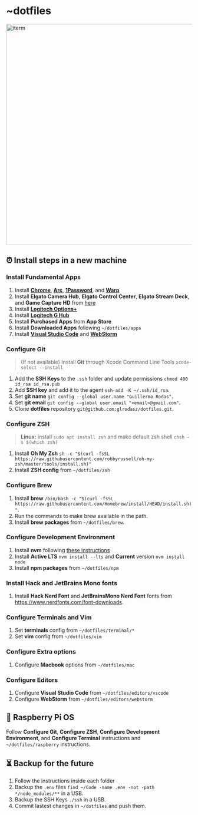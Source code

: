# ~dotfiles
<img src="iterm.png" alt="iterm" width="600">

## ⏰ Install steps in a new machine

### Install Fundamental Apps
1. Install **[Chrome](https://www.google.com/chrome/)**, **[Arc](https://arc.net/)**, **[1Password](https://1password.com/downloads/mac/)**, and **[Warp](https://www.warp.dev/)**
1. Install **Elgato Camera Hub**, **Elgato Control Center**, **Elgato Stream Deck**, and **Game Capture HD** from [here](https://www.elgato.com/us/en/s/downloads)
1. Install **[Logitech Options+](https://www.logitech.com/en-us/software/logi-options-plus.html)**
1. Install **[Logitech G Hub](https://www.logitechg.com/en-us/innovation/g-hub.html)**
1. Install **Purchased Apps** from **App Store**
1. Install **Downloaded Apps** following `~/dotfiles/apps`
1. Install **[Visual Studio Code](https://code.visualstudio.com/Download)** and **[WebStorm](https://www.jetbrains.com/webstorm/download/#section=mac)**

### Configure Git
> (If not available) Install **Git** through Xcode Command Line Tools `xcode-select --install`
1. Add the **SSH Keys** to the `.ssh` folder and update permissions `chmod 400 id_rsa id_rsa.pub`
1. Add **SSH key** and add it to the agent `ssh-add -K ~/.ssh/id_rsa`.
1. Set **git name** `git config --global user.name "Guillermo Rodas"`.
1. Set **git email** `git config --global user.email "<email>@gmail.com"`.
1. Clone **dotfiles** repository `git@github.com:glrodasz/dotfiles.git`.

### Configure ZSH
> **Linux:** install `sudo apt install zsh` and make default zsh shell `chsh -s $(which zsh)`
1. Install **Oh My Zsh** `sh -c "$(curl -fsSL https://raw.githubusercontent.com/robbyrussell/oh-my-zsh/master/tools/install.sh)"`
1. Install **ZSH config** from `~/dotfiles/zsh`

### Configure Brew
1. Install **brew** `/bin/bash -c "$(curl -fsSL https://raw.githubusercontent.com/Homebrew/install/HEAD/install.sh)"`.
2. Run the commands to make brew available in the path.
1. Install **brew packages** from `~/dotfiles/brew`.

### Configure Development Environment
1. Install **nvm** following [these instructions](https://github.com/nvm-sh/nvm#install--update-script)
1. Install **Active LTS** `nvm install --lts` and **Current** version `nvm install node`
1. Install **npm packages** from `~/dotfiles/npm`

### Install Hack and JetBrains Mono fonts
1. Install **Hack Nerd Font** and **JetBrainsMono Nerd Font** fonts from https://www.nerdfonts.com/font-downloads.

### Configure Terminals and Vim
1. Set **terminals** config from `~/dotfiles/terminal/*`
2.  Set **vim** config from `~/dotfiles/vim`

### Configure Extra options
1. Configure **Macbook** options from `~/dotfiles/mac`

### Configure Editors
1. Configure **Visual Studio Code** from `~/dotfiles/editors/vscode`
2. Configure **WebStorm** from `~/dotfiles/editors/webstorm`

## 🍓 Raspberry Pi OS
Follow **Configure Git**, **Configure ZSH**, **Configure Development Environment**, and **Configure Terminal** instructions and `~/dotfiles/raspberry` instructions.

## ⏳ Backup for the future
1. Follow the instructions inside each folder
1. Backup the `.env` files `find ~/Code -name .env -not -path */node_modules/**` in a USB.
1. Backup the SSH Keys `./ssh` in a USB.
1. Commit lastest changes in `~/dotfiles` and push them.
